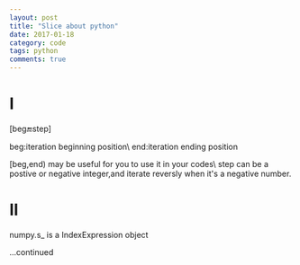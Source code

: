 ```yaml
---
layout: post
title: "Slice about python"
date: 2017-01-18
category: code
tags: python
comments: true
---
```


# I
[beg:end:step]

beg:iteration beginning position\\
end:iteration ending position

[beg,end) may be useful for you to use it in your codes\\
step can be a postive or negative integer,and iterate reversly when it\'s a negative number.

# II
numpy.s\_ is a IndexExpression object


...continued
